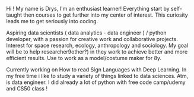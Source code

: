 Hi ! My name is Drys, I'm an enthusiast learner! 
Everything start by self-taught then courses to get further into my center of interest. This curiosity leads me to get seriously into coding.

Aspiring data scientists ( data analytics - data engineer ) / python developer, with a passion for creative work and collaborative projects. 
Interest for space research, ecology, anthropology and sociology. 
My goal will be to help researcher9other?) in they work to achieve better and more efficient results.
Use to work as a model/costume maker for 8y.

Currently working on How to read Sign Languages with Deep Learning. 
In my free time i like to study a variety of things linked to data sciences. 
Atm, is data engineer. I did already a lot of python with free code camp/udemy and CS50 class !
